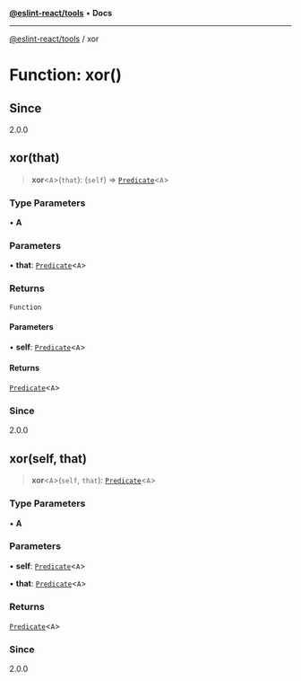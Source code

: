 [**@eslint-react/tools**](../README.md) • **Docs**

***

[@eslint-react/tools](../README.md) / xor

# Function: xor()

## Since

2.0.0

## xor(that)

> **xor**\<`A`\>(`that`): (`self`) => [`Predicate`](../interfaces/Predicate.md)\<`A`\>

### Type Parameters

• **A**

### Parameters

• **that**: [`Predicate`](../interfaces/Predicate.md)\<`A`\>

### Returns

`Function`

#### Parameters

• **self**: [`Predicate`](../interfaces/Predicate.md)\<`A`\>

#### Returns

[`Predicate`](../interfaces/Predicate.md)\<`A`\>

### Since

2.0.0

## xor(self, that)

> **xor**\<`A`\>(`self`, `that`): [`Predicate`](../interfaces/Predicate.md)\<`A`\>

### Type Parameters

• **A**

### Parameters

• **self**: [`Predicate`](../interfaces/Predicate.md)\<`A`\>

• **that**: [`Predicate`](../interfaces/Predicate.md)\<`A`\>

### Returns

[`Predicate`](../interfaces/Predicate.md)\<`A`\>

### Since

2.0.0
